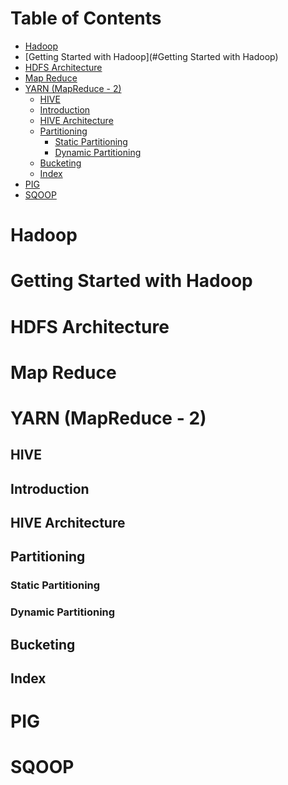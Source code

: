 Table of Contents
=================

   * [Hadoop](#Hadoop)
   * [Getting Started with Hadoop](#Getting Started with Hadoop)
   * [HDFS Architecture]()
   * [Map Reduce]()
   * [YARN (MapReduce - 2)]()
      * [HIVE]()
      * [Introduction]()
      * [HIVE Architecture]()
      * [Partitioning]()
         * [Static Partitioning]()
         * [Dynamic Partitioning]()
      * [Bucketing]()
      * [Index](#Index)
   * [PIG]()
   * [SQOOP]()



# Hadoop

# Getting Started with Hadoop

# HDFS Architecture

# Map Reduce

# YARN (MapReduce - 2)

## HIVE
## Introduction

## HIVE Architecture

## Partitioning
### Static Partitioning

### Dynamic Partitioning

## Bucketing

## Index
# PIG

# SQOOP
